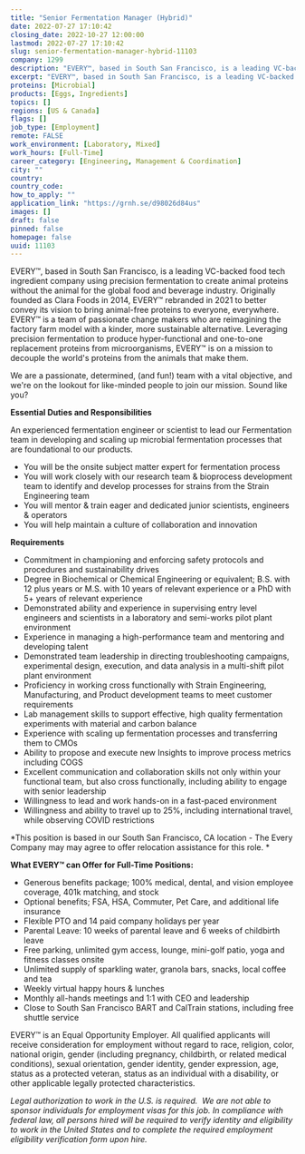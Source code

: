 ```yaml
---
title: "Senior Fermentation Manager (Hybrid)"
date: 2022-07-27 17:10:42
closing_date: 2022-10-27 12:00:00
lastmod: 2022-07-27 17:10:42
slug: senior-fermentation-manager-hybrid-11103
company: 1299
description: "EVERY™, based in South San Francisco, is a leading VC-backed food tech ingredient company using precision fermentation to create animal proteins without the animal for the global food and beverage industry. Originally founded as Clara Foods in 2014, EVERY™ rebranded in 2021 to better convey its vision to bring animal-free proteins to everyone, everywhere. EVERY™ is a team of passionate change makers who are reimagining the factory farm model with a kinder, more sustainable alternative."
excerpt: "EVERY™, based in South San Francisco, is a leading VC-backed food tech ingredient company using precision fermentation to create animal proteins without the animal for the global food and beverage industry. Originally founded as Clara Foods in 2014, EVERY™ rebranded in 2021 to better convey its vision to bring animal-free proteins to everyone, everywhere. EVERY™ is a team of passionate change makers who are reimagining the factory farm model with a kinder, more sustainable alternative."
proteins: [Microbial]
products: [Eggs, Ingredients]
topics: []
regions: [US & Canada]
flags: []
job_type: [Employment]
remote: FALSE
work_environment: [Laboratory, Mixed]
work_hours: [Full-Time]
career_category: [Engineering, Management & Coordination]
city: ""
country: 
country_code: 
how_to_apply: ""
application_link: "https://grnh.se/d98026d84us"
images: []
draft: false
pinned: false
homepage: false
uuid: 11103
---
```

EVERY™, based in South San Francisco, is a leading VC-backed food tech
ingredient company using precision fermentation to create animal
proteins without the animal for the global food and beverage industry.
Originally founded as Clara Foods in 2014, EVERY™ rebranded in 2021 to
better convey its vision to bring animal-free proteins to everyone,
everywhere. EVERY™ is a team of passionate change makers who are
reimagining the factory farm model with a kinder, more sustainable
alternative. Leveraging precision fermentation to produce
hyper-functional and one-to-one replacement proteins from
microorganisms, EVERY™ is on a mission to decouple the world's proteins
from the animals that make them.

We are a passionate, determined, (and fun!) team with a vital objective,
and we\'re on the lookout for like-minded people to join our mission.
Sound like you?

**Essential Duties and Responsibilities**

An experienced fermentation engineer or scientist to lead our
Fermentation team in developing and scaling up microbial fermentation
processes that are foundational to our products.

-   You will be the onsite subject matter expert for fermentation
    process
-   You will work closely with our research team & bioprocess
    development team to identify and develop processes for strains from
    the Strain Engineering team
-   You will mentor & train eager and dedicated junior scientists,
    engineers & operators
-   You will help maintain a culture of collaboration and innovation

**Requirements**

-   Commitment in championing and enforcing safety protocols and
    procedures and sustainability drives
-   Degree in Biochemical or Chemical Engineering or equivalent; B.S.
    with 12 plus years or M.S. with 10 years of relevant experience or a
    PhD with 5+ years of relevant experience
-   Demonstrated ability and experience in supervising entry level
    engineers and scientists in a laboratory and semi-works pilot plant
    environment
-   Experience in managing a high-performance team and mentoring and
    developing talent
-   Demonstrated team leadership in directing troubleshooting campaigns,
    experimental design, execution, and data analysis in a multi-shift
    pilot plant environment
-   Proficiency in working cross functionally with Strain Engineering,
    Manufacturing, and Product development teams to meet customer
    requirements
-   Lab management skills to support effective, high quality
    fermentation experiments with material and carbon balance
-   Experience with scaling up fermentation processes and transferring
    them to CMOs
-   Ability to propose and execute new Insights to improve process
    metrics including COGS
-   Excellent communication and collaboration skills not only within
    your functional team, but also cross functionally, including ability
    to engage with senior leadership
-   Willingness to lead and work hands-on in a fast-paced environment
-   Willingness and ability to travel up to 25%, including international
    travel, while observing COVID restrictions

*This position is based in our South San Francisco, CA location - The
Every Company may may agree to offer relocation assistance for this
role. *

**What EVERY™ can Offer for Full-Time Positions:**

-   Generous benefits package; 100% medical, dental, and vision employee
    coverage, 401k matching, and stock
-   Optional benefits; FSA, HSA, Commuter, Pet Care, and additional life
    insurance
-   Flexible PTO and 14 paid company holidays per year
-   Parental Leave: 10 weeks of parental leave and 6 weeks of childbirth
    leave
-   Free parking, unlimited gym access, lounge, mini-golf patio, yoga
    and fitness classes onsite
-   Unlimited supply of sparkling water, granola bars, snacks, local
    coffee and tea
-   Weekly virtual happy hours & lunches
-   Monthly all-hands meetings and 1:1 with CEO and leadership
-   Close to South San Francisco BART and CalTrain stations, including
    free shuttle service

EVERY™ is an Equal Opportunity Employer. All qualified applicants will
receive consideration for employment without regard to race, religion,
color, national origin, gender (including pregnancy, childbirth, or
related medical conditions), sexual orientation, gender identity, gender
expression, age, status as a protected veteran, status as an individual
with a disability, or other applicable legally protected
characteristics.

*Legal authorization to work in the U.S. is required.  We are not able
to sponsor individuals for employment visas for this job. In compliance
with federal law, all persons hired will be required to verify identity
and eligibility to work in the United States and to complete the
required employment eligibility verification form upon hire.*
